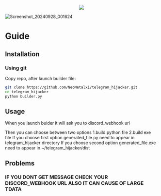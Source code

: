 <p align="center">
  <img src="https://github.com/user-attachments/assets/a0cba356-be82-4243-b641-335f47dca303"/>
</p>

![Screenshot_20240928_001624](https://github.com/user-attachments/assets/ac15f675-713e-49ea-b352-0f6e06c48880)

# Guide

## Installation

### Using git
Copy repo, after launch builder file:
```bash
git clone https://github.com/NeoMetalx1/telegram_hijacker.git
cd telegram_hijacker
python builder.py
```

## Usage
When you launch buider it will ask you to discord_webhook url

Then you can choose between two options 1.build python file 2.build exe file
If you choose first option generated_file.py need to appear in telegram_hijacker directory
If you choose second option generated_file.exe need to appear in ~/telegram_hijacker/dist

## Problems
### IF YOU DONT GET MESSAGE CHECK YOUR DISCORD_WEBHOOK URL ALSO IT CAN CAUSE OF LARGE TDATA
